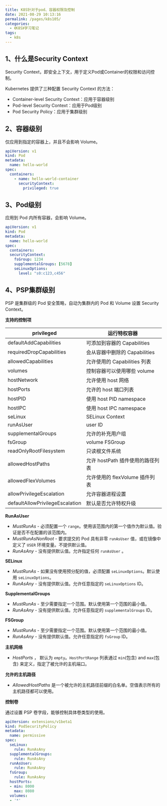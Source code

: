 ```yaml
---
title: K8S针对于pod、容器权限及控制
date: 2021-08-29 10:13:16
permalink: /pages/k8s105/
categories:
  - 《K8S》学习笔记
tags:
  - k8s
---
```




## 1、什么是Security Context

Security Context，即安全上下文，用于定义Pod或Container的权限和访问控制。

Kubernetes 提供了三种配置 Security Context 的方法：

- Container-level Security Context：应用于容器级别
- Pod-level Security Context：应用于Pod级别
- Pod Security Policy：应用于集群级别

## 2、容器级别

仅应用到指定的容器上，并且不会影响 Volume。



```yaml
apiVersion: v1
kind: Pod
metadata:
  name: hello-world
spec:
  containers:
    - name: hello-world-container
      securityContext:
        privileged: true
```

## 3、Pod级别

应用到 Pod 内所有容器，会影响 Volume。



```yaml
apiVersion: v1
kind: Pod
metadata:
  name: hello-world
spec:
  containers:
  securityContext:
    fsGroup: 1234
    supplementalGroups: [5678]
    seLinuxOptions:
      level: "s0:c123,c456"
```

## 4、PSP集群级别

PSP 是集群级的 Pod 安全策略，自动为集群内的 Pod 和 Volume 设置 Security Context。

**支持的控制项**

| privileged                      | 运行特权容器                     |
| ------------------------------- | -------------------------------- |
| defaultAddCapabilities          | 可添加到容器的 Capabilities      |
| requiredDropCapabilities        | 会从容器中删除的 Capabilities    |
| allowedCapabilities             | 允许使用的 Capabilities 列表     |
| volumes                         | 控制容器可以使用哪些 volume      |
| hostNetwork                     | 允许使用 host 网络               |
| hostPorts                       | 允许的 host 端口列表             |
| hostPID                         | 使用 host PID namespace          |
| hostIPC                         | 使用 host IPC namespace          |
| seLinux                         | SELinux Context                  |
| runAsUser                       | user ID                          |
| supplementalGroups              | 允许的补充用户组                 |
| fsGroup                         | volume FSGroup                   |
| readOnlyRootFilesystem          | 只读根文件系统                   |
| allowedHostPaths                | 允许 hostPath 插件使用的路径列表 |
| allowedFlexVolumes              | 允许使用的 flexVolume 插件列表   |
| allowPrivilegeEscalation        | 允许容器进程设置                 |
| defaultAllowPrivilegeEscalation | 默认是否允许特权升级             |

**RunAsUser**

- *MustRunAs* - 必须配置一个 `range`。使用该范围内的第一个值作为默认值。验证是否不在配置的该范围内。
- *MustRunAsNonRoot* - 要求提交的 Pod 具有非零 `runAsUser` 值，或在镜像中定义了 `USER` 环境变量。不提供默认值。
- *RunAsAny* - 没有提供默认值。允许指定任何 `runAsUser` 。

**SELinux**

- *MustRunAs* - 如果没有使用预分配的值，必须配置 `seLinuxOptions`。默认使用 `seLinuxOptions`。
- *RunAsAny* - 没有提供默认值。允许任意指定的 `seLinuxOptions` ID。

**SupplementalGroups**

- *MustRunAs* - 至少需要指定一个范围。默认使用第一个范围的最小值。
- *RunAsAny* - 没有提供默认值。允许任意指定的 `supplementalGroups` ID。

**FSGroup**

- *MustRunAs* - 至少需要指定一个范围。默认使用第一个范围的最小值。
- *RunAsAny* - 没有提供默认值。允许任意指定的 `fsGroup` ID。

**主机网络**

- *HostPorts* ， 默认为 `empty`。`HostPortRange` 列表通过 `min`(包含) and `max`(包含) 来定义，指定了被允许的主机端口。

**允许的主机路径**

- *AllowedHostPaths* 是一个被允许的主机路径前缀的白名单。空值表示所有的主机路径都可以使用。

**控制卷**

通过设置 PSP 卷字段，能够控制具体卷类型的使用。



```yaml
apiVersion: extensions/v1beta1
kind: PodSecurityPolicy
metadata:
  name: permissive
spec:
  seLinux:
    rule: RunAsAny
  supplementalGroups:
    rule: RunAsAny
  runAsUser:
    rule: RunAsAny
  fsGroup:
    rule: RunAsAny
  hostPorts:
  - min: 8000
    max: 8080
  volumes:
  - '*'
```



